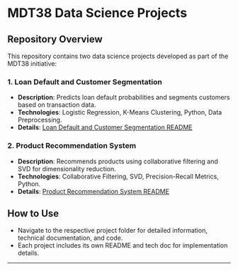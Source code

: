# MDT38 Data Science Projects

## Repository Overview

This repository contains two data science projects developed as part of the MDT38 initiative:

### 1. Loan Default and Customer Segmentation
- **Description**: Predicts loan default probabilities and segments customers based on transaction data.
- **Technologies**: Logistic Regression, K-Means Clustering, Python, Data Preprocessing.
- **Details**: [Loan Default and Customer Segmentation README](Loan_Default_Customer_Segmentation/README.md)

### 2. Product Recommendation System
- **Description**: Recommends products using collaborative filtering and SVD for dimensionality reduction.
- **Technologies**: Collaborative Filtering, SVD, Precision-Recall Metrics, Python.
- **Details**: [Product Recommendation System README](Product_Recommendation_System/README.md)

## How to Use
- Navigate to the respective project folder for detailed information, technical documentation, and code.
- Each project includes its own README and tech doc for implementation details.

---
